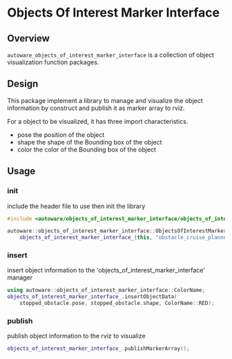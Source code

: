 # Objects Of Interest Marker Interface

## Overview

`autoware_objects_of_interest_marker_interface` is a collection of object visualization function packages. 

## Design

This package implement a library to manage and visualize the object information by construct and publish it as marker array to rviz.

For a object to be visualized, it has three import characteristics.
- pose the position of the object
- shape the shape of the Bounding box of the object
- color the color of the Bounding box of the object



## Usage

### init
include the header file to use then init the library
```cpp
#include <autoware/objects_of_interest_marker_interface/objects_of_interest_marker_interface.hpp>

autoware::objects_of_interest_marker_interface::ObjectsOfInterestMarkerInterface
    objects_of_interest_marker_interface_{this, "obstacle_cruise_planner"};
```

### insert
insert object information to the 'objects_of_interest_marker_interface' manager
```cpp
using autoware::objects_of_interest_marker_interface::ColorName;
objects_of_interest_marker_interface_.insertObjectData(
    stopped_obstacle.pose, stopped_obstacle.shape, ColorName::RED);
```

### publish
publish object information to the rviz to visualize
```cpp
objects_of_interest_marker_interface_.publishMarkerArray();
```